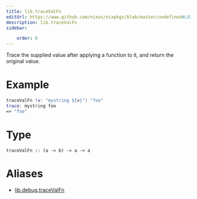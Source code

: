 ```yaml
---
title: lib.traceValFn
editUrl: https://www.github.com/nixos/nixpkgs/blob/master/undefined#L81C5
description: lib.traceValFn
sidebar:

    order: 8
---
```


Trace the supplied value after applying a function to it, and
return the original value.

# Example

```nix
traceValFn (v: "mystring ${v}") "foo"
trace: mystring foo
=> "foo"
```

# Type

```
traceValFn :: (a -> b) -> a -> a
```


# Aliases

- [lib.debug.traceValFn](/nix-doc-comments/reference/lib/debug/lib-debug-tracevalfn)


